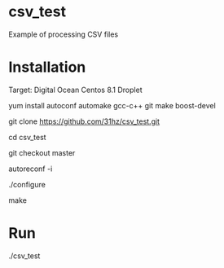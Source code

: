 # csv_test
Example of processing CSV files

# Installation
Target: Digital Ocean Centos 8.1 Droplet

yum install autoconf automake gcc-c++ git make boost-devel

git clone https://github.com/31hz/csv_test.git

cd csv_test

git checkout master

autoreconf -i

./configure

make

# Run
./csv_test

